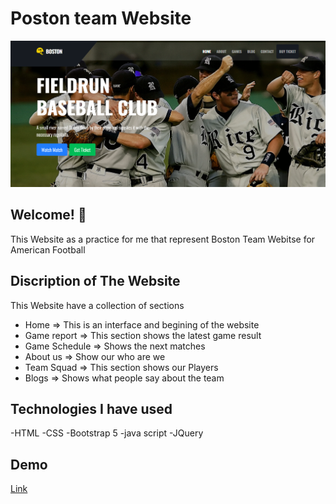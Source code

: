 # Poston team Website
![Design Preview](images/head.png)

## Welcome! 👋

This Website as a practice for me  that represent Boston Team Webitse for American Football

 
## Discription of The Website

This Website have a collection of sections 
  - Home     => This is an interface and begining of the website
  - Game report  => This section shows the latest game result
  - Game Schedule  => Shows the next matches
  - About us  => Show our who are we
  - Team Squad => This section shows our Players
  - Blogs  => Shows what people say about the team
 

## Technologies I have used
-HTML
-CSS
-Bootstrap 5
-java script
-JQuery


## Demo
[Link](https://mohamedkhamismoka.github.io/Boston/)
